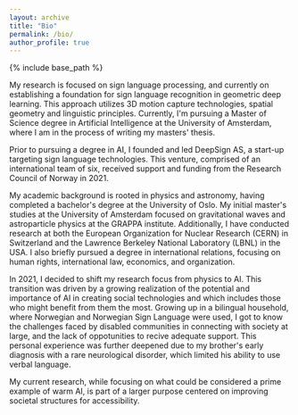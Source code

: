 ```yaml
---
layout: archive
title: "Bio"
permalink: /bio/
author_profile: true
---
```


{% include base_path %}

My research is focused on sign language processing, and currently on establishing a foundation for sign language recognition in geometric deep learning. This approach utilizes 3D motion capture technologies, spatial geometry and linguistic principles. Currently, I'm pursuing a Master of Science degree in Artificial Intelligence at the University of Amsterdam, where I am in the process of writing my masters' thesis. 

Prior to pursuing a degree in AI, I founded and led DeepSign AS, a start-up targeting sign language technologies. This venture, comprised of an international team of six, received support and funding from the Research Council of Norway in 2021. 

My academic background is rooted in physics and astronomy, having completed a bachelor's degree at the University of Oslo. My initial master's studies at the University of Amsterdam focused on gravitational waves and astroparticle physics at the GRAPPA institute. Additionally, I have conducted research at both the European Organization for Nuclear Research (CERN) in Switzerland and the Lawrence Berkeley National Laboratory (LBNL) in the USA. I also briefly pursued a degree in international relations, focusing on human rights, international law, economics, and organization.

In 2021, I decided to shift my research focus from physics to AI. This transition was driven by a growing realization of the potential and importance of AI in creating social technologies and which includes those who might benefit from them the most. Growing up in a bilingual household, where Norwegian and Norwegian Sign Language were used, I got to know the challenges faced by disabled communities in connecting with society at large, and the lack of oppotunities to recive adequate support. This personal experience was further deepened due to my brother's early diagnosis with a rare neurological disorder, which limited his ability to use verbal language. 

My current research, while focusing on what could be considered a prime example of warm AI, is part of a larger purpose centered on improving societal structures for accessibility.


